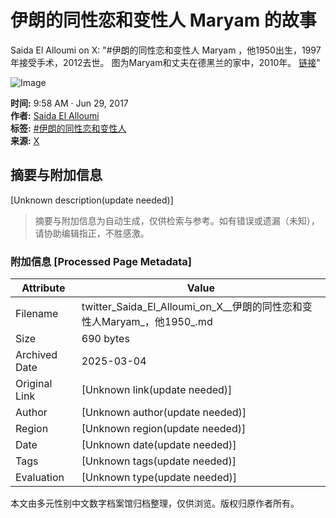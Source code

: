 # 伊朗的同性恋和变性人 Maryam 的故事

Saida El Alloumi on X: "#伊朗的同性恋和变性人 Maryam ，他1950出生，1997年接受手术，2012去世。 图为Maryam和丈夫在德黑兰的家中，2010年。 [链接](https://t.co/42vV1iAiwO)"

![Image](https://pbs.twimg.com/media/DDevJbmWsAAFH8M?format=jpg&name=small)

**时间:** 9:58 AM · Jun 29, 2017  
**作者:** [Saida El Alloumi](https://twitter.com/SaidaElAlloumi)  
**标签:** [#伊朗的同性恋和变性人](https://twitter.com/hashtag/伊朗的同性恋和变性人?src=hashtag_click)  
**来源:** [X](https://x.com)
<!-- tcd_original_link https://twitter.com/SaidaElAlloumi/status/880364835464261632 -->


## 摘要与附加信息

<!-- tcd_abstract -->
[Unknown description(update needed)]
<!-- tcd_abstract_end -->

> 摘要与附加信息为自动生成，仅供检索与参考。如有错误或遗漏（未知），请协助编辑指正，不胜感激。

### 附加信息 [Processed Page Metadata]

| Attribute       | Value                                  |
|-----------------|----------------------------------------|
| Filename        | twitter_Saida_El_Alloumi_on_X__伊朗的同性恋和变性人Maryam_，他1950_.md                             |
| Size            | 690 bytes                           |
| Archived Date   | 2025-03-04                             |
| Original Link   | [Unknown link(update needed)]                       |
| Author          | [Unknown author(update needed)]                               |
| Region          | [Unknown region(update needed)]                               |
| Date            | [Unknown date(update needed)]                                 |
| Tags            | [Unknown tags(update needed)]                                 |
| Evaluation            | [Unknown type(update needed)]                                 |
<!-- tcd_table_end -->

本文由多元性别中文数字档案馆归档整理，仅供浏览。版权归原作者所有。
